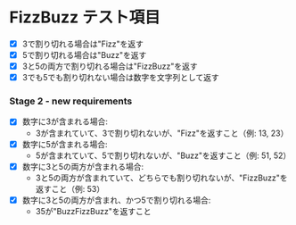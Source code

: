# FizzBuzz テスト項目

- [x] 3で割り切れる場合は"Fizz"を返す
- [x] 5で割り切れる場合は"Buzz"を返す
- [x] 3と5の両方で割り切れる場合は"FizzBuzz"を返す
- [x] 3でも5でも割り切れない場合は数字を文字列として返す

### Stage 2 - new requirements
- [x] 数字に3が含まれる場合:
    - 3が含まれていて、3で割り切れないが、"Fizz"を返すこと（例: 13, 23）
- [x] 数字に5が含まれる場合:
    - 5が含まれていて、5で割り切れないが、"Buzz"を返すこと（例: 51, 52）
- [x] 数字に3と5の両方が含まれる場合:
    - 3と5の両方が含まれていて、どちらでも割り切れないが、"FizzBuzz"を返すこと（例: 53）
- [x] 数字に3と5の両方が含まれ、かつ5で割り切れる場合:
    - 35が"BuzzFizzBuzz"を返すこと